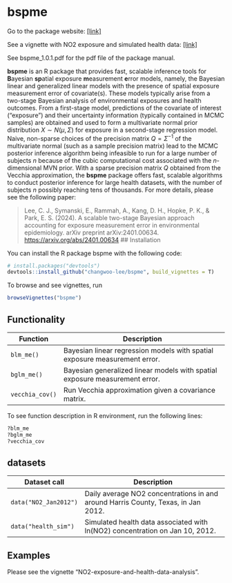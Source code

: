
<!-- README.md is generated from README.Rmd. Please edit that file -->

# bspme

<!-- badges: start -->
<!-- badges: end -->

Go to the package website:
[\[link\]](https://changwoo-lee.github.io/bspme/)

See a vignette with NO2 exposure and simulated health data:
[\[link\]](https://changwoo-lee.github.io/bspme/articles/no2-exposure-and-health-data-analysis.html)

See bspme_1.0.1.pdf for the pdf file of the package manual.

**bspme** is an R package that provides fast, scalable inference tools
for **B**ayesian **sp**atial exposure **m**easurement **e**rror models,
namely, the Bayesian linear and generalized linear models with the
presence of spatial exposure measurement error of covariate(s). These
models typically arise from a two-stage Bayesian analysis of
environmental exposures and health outcomes. From a first-stage model,
predictions of the covariate of interest (“exposure”) and their
uncertainty information (typically contained in MCMC samples) are
obtained and used to form a multivariate normal prior distribution
$X\sim N(\mu, \Sigma)$ for exposure in a second-stage regression model.
Naive, non-sparse choices of the precision matrix $Q = \Sigma^{-1}$ of
the multivariate normal (such as a sample precision matrix) lead to the
MCMC posterior inference algorithm being infeasible to run for a large
number of subjects $n$ because of the cubic computational cost
associated with the $n$-dimensional MVN prior. With a sparse precision
matrix $Q$ obtained from the Vecchia approximation, the **bspme**
package offers fast, scalable algorithms to conduct posterior inference
for large health datasets, with the number of subjects $n$ possibly
reaching tens of thousands. For more details, please see the following
paper:

> Lee, C. J., Symanski, E., Rammah, A., Kang, D. H., Hopke, P. K., &
> Park, E. S. (2024). A scalable two-stage Bayesian approach accounting
> for exposure measurement error in environmental epidemiology. arXiv
> preprint arXiv:2401.00634. <https://arxiv.org/abs/2401.00634> \##
> Installation

You can install the R package bspme with the following code:

``` r
# install.packages("devtools")
devtools::install_github("changwoo-lee/bspme", build_vignettes = T)
```

To browse and see vignettes, run

``` r
browseVignettes("bspme")
```

## Functionality

| Function        | Description                                                                 |
|-----------------|-----------------------------------------------------------------------------|
| `blm_me()`      | Bayesian linear regression models with spatial exposure measurement error.  |
| `bglm_me()`     | Bayesian generalized linear models with spatial exposure measurement error. |
| `vecchia_cov()` | Run Vecchia approximation given a covariance matrix.                        |

To see function description in R environment, run the following lines:

``` r
?blm_me
?bglm_me
?vecchia_cov
```

## datasets

| Dataset call          | Description                                                                       |
|-----------------------|-----------------------------------------------------------------------------------|
| `data("NO2_Jan2012")` | Daily average NO2 concentrations in and around Harris County, Texas, in Jan 2012. |
| `data("health_sim")`  | Simulated health data associated with ln(NO2) concentration on Jan 10, 2012.      |

## Examples

Please see the vignette “NO2-exposure-and-health-data-analysis”.
